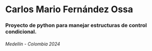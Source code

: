 # Carlos Mario Fernández Ossa
### Proyecto de python para manejar estructuras de control condicional.

###### Medellín - Colombia 2024
